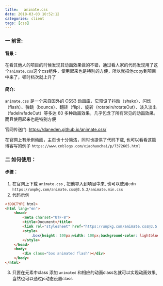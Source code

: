 ```yaml
---
title: 　animate.css
date: 2018-03-03 10:52:12
categories: client
tags: [css] 
---
```

### 一 前言:
#### 背景： 
在看其他人的项目的时候发现其动画效果做的不错，通过看人家的代码发现用了这个`animate.css`这个css组件，使用起来也是特别的方便，所以就把他copy到项目中来了，顿时档次就上升了

#### 简介:
`animate.css` 是一个来自国外的 CSS3 动画库，它预设了抖动（shake）、闪烁（flash）、弹跳（bounce）、翻转（flip）、旋转（rotateIn/rotateOut）、淡入淡出（fadeIn/fadeOut）等多达 60 多种动画效果，几乎包含了所有常见的动画效果。而且使用起来也是特别方便

官网传送门: https://daneden.github.io/animate.css/

在官网上有示例动画，主页也十分简洁，同时也提供了代码下载, 也可以看看这篇博客写的例子 `https://www.cnblogs.com/xiaohuochai/p/7372665.html`

### 二 如何使用：

#### 步骤：
1. 在官网上下载 `animate.css` , 把他导入到项目中来, 也可以使用cdn `https://unpkg.com/animate.css@3.5.2/animate.min.css`
2. 代码示例
```html
<!DOCTYPE html>
<html lang="en">
    <head>
        <meta charset="UTF-8">
        <title>Document</title>
        <link rel="stylesheet" href="https://unpkg.com/animate.css@3.5.2/animate.min.css">
        <style>
            .box{height: 100px;width: 100px;background-color: lightblue}
        </style>
    </head>
    <body>
        <div class="box animated flash"></div>
    </body>
</html>
```
3. 只要在元素中class 添加 `animated` 和相应的动画class名就可以实现动画效果, 当然也可以通过js动态设置class





